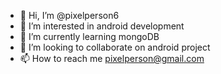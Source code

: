 - 👋 Hi, I’m @pixelperson6
- 👀 I’m interested in android development
- 🌱 I’m currently learning mongoDB
- 💞️ I’m looking to collaborate on android project
- 📫 How to reach me pixelperson@gmail.com

<!---
pixelperson6/pixelperson6 is a ✨ special ✨ repository because its `README.md` (this file) appears on your GitHub profile.
You can click the Preview link to take a look at your changes.
--->
